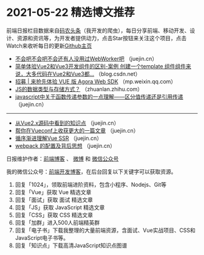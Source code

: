 # 2021-05-22 精选博文推荐

前端日报栏目数据来自[码农头条](http://hao.caibaojian.com.cn/)（我开发的爬虫），每日分享前端、移动开发、设计、资源和资讯等，为开发者提供动力，点击Star按钮来关注这个项目，点击Watch来收听每日的更新[Github主页](https://github.com/kujian/frontendDaily)
* [不会吧不会吧不会还有人没用过WebWorker吧](https://juejin.cn/post/6964648818176426015) （juejin.cn）
* [简单体验Vue2和Vue3开发组件的区别-案例 创建一个template 组件组件来说，大多代码在Vue2和Vue3都&#8230;](https://blog.csdn.net/JackieDYH/article/details/116796888) （blog.csdn.net）
* [招募 | 来抢先体验 VUE 版 Agora Web SDK](https://mp.weixin.qq.com/s?__biz=MzIwNzA1OTA2OQ==&mid=2657216199&idx=1&sn=1735ebb70a0698bae707677989a2c1e1) （mp.weixin.qq.com）
* [JS的数据类型与存储方式？](https://zhuanlan.zhihu.com/p/374232190) （zhuanlan.zhihu.com）
* [javascript中关于函数传递参数的一点理解——区分值传递还是引用传递](https://juejin.cn/post/6964687516876144654) （juejin.cn）

***
* [从Vue2.x源码中看到的知识点](https://juejin.cn/post/6964666440771338248) （juejin.cn）
* [帮你在Vueconf上收获更大的一篇文章](https://juejin.cn/post/6964664022541008932) （juejin.cn）
* [循序渐进理解Vue SSR](https://juejin.cn/post/6964660629760131080) （juejin.cn）
* [webpack 的配置及背后思想](https://juejin.cn/post/6964653239006396424) （juejin.cn）

日报维护作者：[前端博客](http://caibaojian.com.cn/) 、 [微博](http://weibo.com/kujian) 和 [微信公众号](https://open.weixin.qq.com/qr/code?username=caibaojian_com)

我的微信公众号：[前端开发博客](https://open.weixin.qq.com/qr/code?username=caibaojian_com)，在后台回复以下关键字可以获取资源。

1. 回复「1024」，领取前端进阶资料，包含小程序、Nodejs、Git等
2. 回复「Vue」获取 Vue 精选文章
3. 回复「面试」获取 面试 精选文章
4. 回复「JS」获取 JavaScript 精选文章
5. 回复「CSS」获取 CSS 精选文章
6. 回复「加群」进入500人前端精英群
7. 回复「电子书」下载我整理的大量前端资源，含面试、Vue实战项目、CSS和JavaScript电子书等。
8. 回复「知识点」下载高清JavaScript知识点图谱